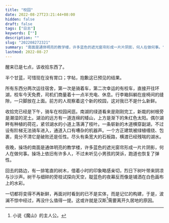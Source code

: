 ```yaml
---
title: "校园"
date: 2022-08-27T23:21:44+08:00
hidden: false
draft: false
tags: ["日志"]
keywords: [""]
description: ""
slug: "202208272321"
summary: "南面是通体明亮的教学楼，许多蓝色的遮光窗帘形成一片片阴影，何人在做何事。"
lastmod: 2022-08-27
---
```


醒来已是七点，该收拾东西了。

半个甘蓝，可惜现在没有胃口；字帖，抱歉这已预见的结果。

所有东西分两次运往宿舍，第一次是骑着车，第二次幸运的有校车，直接开往环湖，校车今天免费，司机们商量着十一点半充电、休息。行李箱斜躺在座椅间的缝隙，一只脚放在上面。前方的人观察着这个新的校园，这对我已不是什么新鲜。

收拾完已经是下午，骑车在校园闲逛。南湖的绿道看来是刚刚完工，新栽的树根旁是潮湿的泥土。湖泊的远方有一道连绵的矮山，上方是渐下的朱红色太阳。偶尔湖畔有种植的荷花，紧邻湖水的小道上落满了枝叶。一条崭新的木道横穿副湖，不过设有阶梯无法骑车进入，通道入口有嘈杂的机器声。一个方正建筑被绿植缠绕、包裹，竟分不清它是破败还是任性。尽头有条宽大的石板路，横渡已经残喘的湖水。

夜晚，操场的南面是通体明亮的教学楼，许多蓝色的遮光窗帘形成一片片阴影，何人在做何事。操场上依旧有许多人，不过未听见小男孩的哭诉，跑道也恢复了弹性。

回去的路边，有一排笔直的树木，借着小时的印象略感亲切，烈日下树叶带来阴凉与沙沙声。树干与细碎的旁枝试探向天空，靛蓝色的夜幕反而像是铺洒在白色画布上的水彩。

一切都将变得不再新鲜，再面对时看到的已不是实体，而是记忆的构建，于是，波澜不惊中经过，再没什么值得一提。这或许就是汉斯[^1]需要离开久居地的原因。


[^1]:小说《魔山》的主人公。